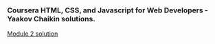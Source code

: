  <h3>Coursera HTML, CSS, and Javascript for Web Developers - Yaakov Chaikin solutions.</h3>

<a href="https://afatihyavasi.github.io/coursera-html-css-js/module2-solution/" target="_blank"> Module 2 solution </a>



